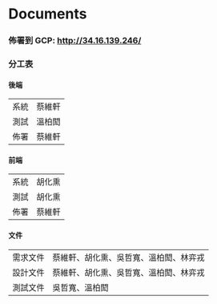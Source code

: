# Documents

### 佈署到 GCP: http://34.16.139.246/ 

### 分工表
#### 後端
|||
|---|---|
|系統|蔡維軒|
|測試|溫柏閎|
|佈署|蔡維軒|

#### 前端
|||
|---|---|
|系統|胡化熏|
|測試|胡化熏|
|佈署|蔡維軒|

#### 文件
|||
|---|---|
|需求文件|蔡維軒、胡化熏、吳哲寬、溫柏閎、林弈戎|
|設計文件|蔡維軒、胡化熏、吳哲寬、溫柏閎、林弈戎|
|測試文件|吳哲寬、溫柏閎|
